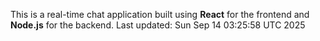 This is a real-time chat application built using **React** for the frontend and **Node.js** for the backend.
Last updated: Sun Sep 14 03:25:58 UTC 2025
